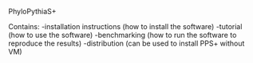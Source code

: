 PhyloPythiaS+

Contains:
-installation instructions (how to install the software)
-tutorial (how to use the software)
-benchmarking (how to run the software to reproduce the results)
-distribution (can be used to install PPS+ without VM)
